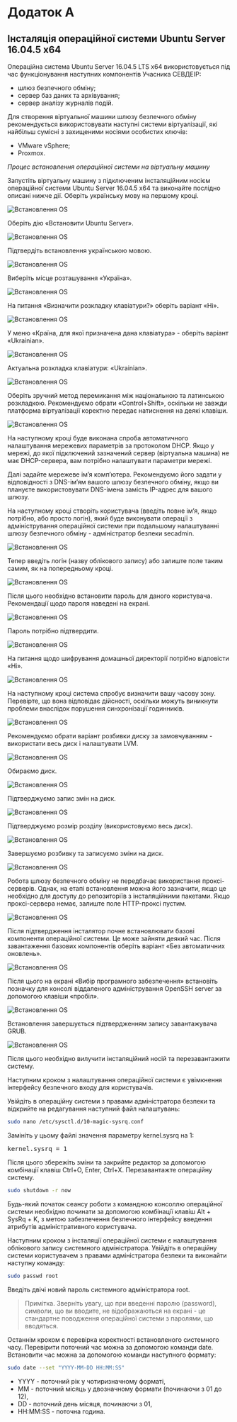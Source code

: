 # Додаток А

## Інсталяція операційної системи Ubuntu Server 16.04.5 x64

Операційна система Ubuntu Server 16.04.5 LTS x64 використовується під час функціонування наступних компонентів Учасника СЕВДЕІР:

- шлюз безпечного обміну;
- сервер баз даних та архівування;
- сервер аналізу журналів подій.

Для створення віртуальної машини шлюзу безпечного обміну рекомендується використовувати наступні системи віртуалізації, які найбільш сумісні з захищеними носіями особистих ключів:

- VMware vSphere;
- Proxmox.

*Процес встановлення операційної системи на віртуальну машину*

Запустіть віртуальну машину з підключеним інсталяційним носієм операційної системи Ubuntu Server 16.04.5 x64 та виконайте послідно описані нижче дії.
Оберіть українську мову на першому кроці.

![Встановлення OS][trembita-install-ubuntu-16-04-5-os-0]

Оберіть дію «Встановити Ubuntu Server».

![Встановлення OS][trembita-install-ubuntu-16-04-5-os-1]

Підтвердіть встановлення українською мовою.

![Встановлення OS][trembita-install-ubuntu-16-04-5-os-2]

Виберіть місце розташування «Україна».

![Встановлення OS][trembita-install-ubuntu-16-04-5-os-3]

На питання «Визначити розкладку клавіатури?» оберіть варіант «Ні».

![Встановлення OS][trembita-install-ubuntu-16-04-5-os-4]

У меню «Країна, для якої призначена дана клавіатура» - оберіть варіант «Ukrainian».

![Встановлення OS][trembita-install-ubuntu-16-04-5-os-5]

Актуальна розкладка клавіатури: «Ukrainian».

![Встановлення OS][trembita-install-ubuntu-16-04-5-os-6]

Оберіть зручний метод перемикання між національною та латинською розкладкою. Рекомендуємо обрати «Control+Shift», оскільки не завжди платформа віртуалізації коректно передає натиснення на деякі клавіши.

![Встановлення OS][trembita-install-ubuntu-16-04-5-os-7]

На наступному кроці буде виконана спроба автоматичного налаштування мережевих параметрів за протоколом DHCP. Якщо у мережі, до якої підключений зазначений сервер (віртуальна машина) не має DHCP-сервера, вам потрібно налаштувати параметри мережі.

Далі задайте мережеве ім’я комп’ютера. Рекомендуємо його задати у відповідності з DNS-ім’ям вашого шлюзу безпечного обміну, якщо ви плануєте використовувати DNS-імена замість IP-адрес для вашого шлюзу.

На наступному кроці створіть користувача (введіть повне ім’я, якщо потрібно, або просто логін), який буде виконувати операції з адміністрування операційної системи при подальшому налаштуванні шлюзу безпечного обміну - адміністратор безпеки secadmin. 

![Встановлення OS][trembita-install-ubuntu-16-04-5-os-8]

Тепер введіть логін (назву облікового запису) або залиште поле таким самим, як на попередньому кроці.

![Встановлення OS][trembita-install-ubuntu-16-04-5-os-9]

Після цього необхідно встановити пароль для даного користувача. Рекомендації щодо пароля наведені на екрані.

![Встановлення OS][trembita-install-ubuntu-16-04-5-os-10]

Пароль потрібно підтвердити.

![Встановлення OS][trembita-install-ubuntu-16-04-5-os-11]

На питання щодо шифрування домашньої директорії потрібно відповісти «Ні».

![Встановлення OS][trembita-install-ubuntu-16-04-5-os-12]

На наступному кроці система спробує визначити вашу часову зону. Перевірте, що вона відповідає дійсності, оскільки можуть виникнути проблеми внаслідок порушення синхронізації годинників.

![Встановлення OS][trembita-install-ubuntu-16-04-5-os-13]

Рекомендуємо обрати варіант розбивки диску за замовчуванням - використати весь диск і налаштувати LVM.

![Встановлення OS][trembita-install-ubuntu-16-04-5-os-14]

Обираємо диск.

![Встановлення OS][trembita-install-ubuntu-16-04-5-os-15]

Підтверджуємо запис змін на диск.

![Встановлення OS][trembita-install-ubuntu-16-04-5-os-16]

Підтверджуємо розмір розділу (використовуємо весь диск).

![Встановлення OS][trembita-install-ubuntu-16-04-5-os-17]

Завершуємо розбивку та записуємо зміни на диск.

![Встановлення OS][trembita-install-ubuntu-16-04-5-os-18]

Робота шлюзу безпечного обміну не передбачає використання проксі-серверів. Однак, на етапі встановлення можна його зазначити, якщо це необхідно для доступу до репозиторіїв з інсталяційними пакетами. Якщо проксі-сервера немає, залиште поле HTTP-проксі пустим.

![Встановлення OS][trembita-install-ubuntu-16-04-5-os-19]

Після підтвердження інсталятор почне встановлювати базові компоненти операційної системи. Це може зайняти деякий час. Після завантаження базових компонентів оберіть варіант «Без автоматичних оновлень».

![Встановлення OS][trembita-install-ubuntu-16-04-5-os-20]

Після цього на екрані «Вибір програмного забезпечення» встановіть позначку для консолі віддаленого адміністрування OpenSSH server за допомогою клавіши «пробіл».

![Встановлення OS][trembita-install-ubuntu-16-04-5-os-21]

Встановлення завершується підтвердженням запису завантажувача GRUB.

![Встановлення OS][trembita-install-ubuntu-16-04-5-os-22]

Після цього необхідно вилучити інсталяційний носій та перезавантажити систему.

Наступним кроком з налаштування операційної системи є увімкнення інтерфейсу безпечного входу для користувачів.

Увійдіть в операційну системи з правами адміністратора безпеки та відкрийте на редагування наступний файл налаштувань:

```bash
sudo nano /etc/sysctl.d/10-magic-sysrq.conf
```

Замініть у цьому файлі значення параметру kernel.sysrq на 1:

<pre class="pre-file-1">
kernel.sysrq = 1
</pre>

Після цього збережіть зміни  та закрийте редактор за допомогою комбінації клавіш Ctrl+O, Enter, Ctrl+X. Перезавантажте операційну систему.

```bash
sudo shutdown -r now
```

Будь-який початок сеансу роботи з командною консоллю операційної системи необхідно починати за допомогою комбінації клавіш Alt + SysRq + K, з метою забезпечення безпечного інтерфейсу введення атрибутів адміністративного користувача.

Наступним кроком з інсталяції операційної системи є налаштування облікового запису системного адміністратора. Увійдіть в операційну системи користувачем з правами адміністратора безпеки та виконайти наступну команду:

```bash
sudo passwd root
```

Введіть двічі новий пароль системного адміністратора root.

> Примітка. Зверніть увагу, що при введенні паролю (password), символи, що ви вводите, не відображаються на екрані - це стандартне поводження операційної системи з паролями, що вводяться.

Останнім кроком є перевірка коректності встановленого системного часу. Перевірити поточний час можна за допомогою команди date. Встановити час можна за допомогою команди наступного формату:

```bash
sudo date --set "YYYY-MM-DD HH:MM:SS"
```

- YYYY - поточний рік у чотиризначному форматі,
- MM - поточний місяць у двозначному формати (починаючи з 01 до 12),
- DD - поточний день місяця, починаючи з 01,
- HH:MM:SS - поточна година.

[trembita-install-ubuntu-16-04-5-os-0]: /assets/images/trembita-install-ubuntu-16-04-5-os-0.png  "Ubuntu Install"
[trembita-install-ubuntu-16-04-5-os-1]: /assets/images/trembita-install-ubuntu-16-04-5-os-1.png  "Ubuntu Install"
[trembita-install-ubuntu-16-04-5-os-2]: /assets/images/trembita-install-ubuntu-16-04-5-os-2.png  "Ubuntu Install"
[trembita-install-ubuntu-16-04-5-os-3]: /assets/images/trembita-install-ubuntu-16-04-5-os-3.png  "Ubuntu Install"
[trembita-install-ubuntu-16-04-5-os-4]: /assets/images/trembita-install-ubuntu-16-04-5-os-4.png  "Ubuntu Install"
[trembita-install-ubuntu-16-04-5-os-5]: /assets/images/trembita-install-ubuntu-16-04-5-os-5.png  "Ubuntu Install"
[trembita-install-ubuntu-16-04-5-os-6]: /assets/images/trembita-install-ubuntu-16-04-5-os-6.png  "Ubuntu Install"
[trembita-install-ubuntu-16-04-5-os-7]: /assets/images/trembita-install-ubuntu-16-04-5-os-7.png  "Ubuntu Install"
[trembita-install-ubuntu-16-04-5-os-8]: /assets/images/trembita-install-ubuntu-16-04-5-os-8.png  "Ubuntu Install"
[trembita-install-ubuntu-16-04-5-os-9]: /assets/images/trembita-install-ubuntu-16-04-5-os-9.png  "Ubuntu Install"
[trembita-install-ubuntu-16-04-5-os-10]: /assets/images/trembita-install-ubuntu-16-04-5-os-10.png  "Ubuntu Install"
[trembita-install-ubuntu-16-04-5-os-11]: /assets/images/trembita-install-ubuntu-16-04-5-os-11.png  "Ubuntu Install"
[trembita-install-ubuntu-16-04-5-os-12]: /assets/images/trembita-install-ubuntu-16-04-5-os-12.png  "Ubuntu Install"
[trembita-install-ubuntu-16-04-5-os-13]: /assets/images/trembita-install-ubuntu-16-04-5-os-13.png  "Ubuntu Install"
[trembita-install-ubuntu-16-04-5-os-14]: /assets/images/trembita-install-ubuntu-16-04-5-os-14.png  "Ubuntu Install"
[trembita-install-ubuntu-16-04-5-os-15]: /assets/images/trembita-install-ubuntu-16-04-5-os-15.png  "Ubuntu Install"
[trembita-install-ubuntu-16-04-5-os-16]: /assets/images/trembita-install-ubuntu-16-04-5-os-16.png  "Ubuntu Install"
[trembita-install-ubuntu-16-04-5-os-17]: /assets/images/trembita-install-ubuntu-16-04-5-os-17.png  "Ubuntu Install"
[trembita-install-ubuntu-16-04-5-os-18]: /assets/images/trembita-install-ubuntu-16-04-5-os-18.png  "Ubuntu Install"
[trembita-install-ubuntu-16-04-5-os-19]: /assets/images/trembita-install-ubuntu-16-04-5-os-19.png  "Ubuntu Install"
[trembita-install-ubuntu-16-04-5-os-20]: /assets/images/trembita-install-ubuntu-16-04-5-os-20.png  "Ubuntu Install"
[trembita-install-ubuntu-16-04-5-os-21]: /assets/images/trembita-install-ubuntu-16-04-5-os-21.png  "Ubuntu Install"
[trembita-install-ubuntu-16-04-5-os-22]: /assets/images/trembita-install-ubuntu-16-04-5-os-22.png  "Ubuntu Install"